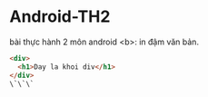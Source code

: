 # Android-TH2
bài thực hành 2 môn android 
\<b\>: in đậm văn bản.
```html
<div>
  <h1>Day la khoi div</h1>
</div>
\`\`\`

